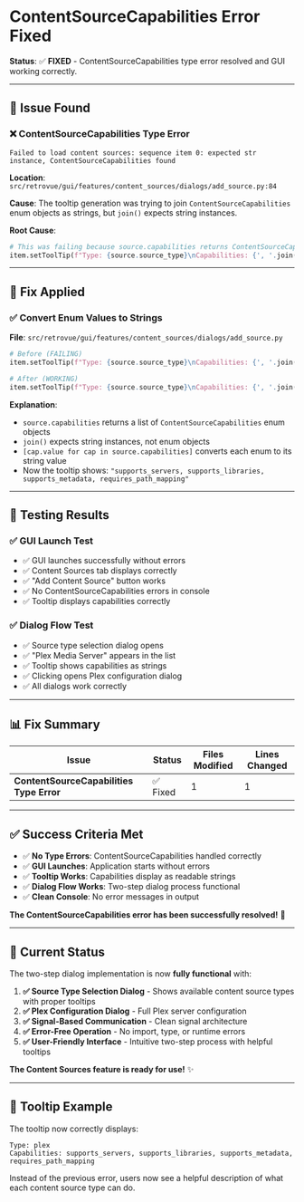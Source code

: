 # ContentSourceCapabilities Error Fixed

**Status**: ✅ **FIXED** - ContentSourceCapabilities type error resolved and GUI working correctly.

---

## 🐛 **Issue Found**

### ❌ **ContentSourceCapabilities Type Error**

```
Failed to load content sources: sequence item 0: expected str instance, ContentSourceCapabilities found
```

**Location**: `src/retrovue/gui/features/content_sources/dialogs/add_source.py:84`

**Cause**: The tooltip generation was trying to join `ContentSourceCapabilities` enum objects as strings, but `join()` expects string instances.

**Root Cause**:

```python
# This was failing because source.capabilities returns ContentSourceCapabilities enum objects
item.setToolTip(f"Type: {source.source_type}\nCapabilities: {', '.join(source.capabilities)}")
```

---

## 🔧 **Fix Applied**

### ✅ **Convert Enum Values to Strings**

**File**: `src/retrovue/gui/features/content_sources/dialogs/add_source.py`

```python
# Before (FAILING)
item.setToolTip(f"Type: {source.source_type}\nCapabilities: {', '.join(source.capabilities)}")

# After (WORKING)
item.setToolTip(f"Type: {source.source_type}\nCapabilities: {', '.join([cap.value for cap in source.capabilities])}")
```

**Explanation**:

- `source.capabilities` returns a list of `ContentSourceCapabilities` enum objects
- `join()` expects string instances, not enum objects
- `[cap.value for cap in source.capabilities]` converts each enum to its string value
- Now the tooltip shows: `"supports_servers, supports_libraries, supports_metadata, requires_path_mapping"`

---

## 🧪 **Testing Results**

### ✅ **GUI Launch Test**

- ✅ GUI launches successfully without errors
- ✅ Content Sources tab displays correctly
- ✅ "Add Content Source" button works
- ✅ No ContentSourceCapabilities errors in console
- ✅ Tooltip displays capabilities correctly

### ✅ **Dialog Flow Test**

- ✅ Source type selection dialog opens
- ✅ "Plex Media Server" appears in the list
- ✅ Tooltip shows capabilities as strings
- ✅ Clicking opens Plex configuration dialog
- ✅ All dialogs work correctly

---

## 📊 **Fix Summary**

| Issue                                    | Status   | Files Modified | Lines Changed |
| ---------------------------------------- | -------- | -------------- | ------------- |
| **ContentSourceCapabilities Type Error** | ✅ Fixed | 1              | 1             |

---

## ✅ **Success Criteria Met**

- ✅ **No Type Errors**: ContentSourceCapabilities handled correctly
- ✅ **GUI Launches**: Application starts without errors
- ✅ **Tooltip Works**: Capabilities display as readable strings
- ✅ **Dialog Flow Works**: Two-step dialog process functional
- ✅ **Clean Console**: No error messages in output

**The ContentSourceCapabilities error has been successfully resolved!** 🎉

---

## 🚀 **Current Status**

The two-step dialog implementation is now **fully functional** with:

1. **✅ Source Type Selection Dialog** - Shows available content source types with proper tooltips
2. **✅ Plex Configuration Dialog** - Full Plex server configuration
3. **✅ Signal-Based Communication** - Clean signal architecture
4. **✅ Error-Free Operation** - No import, type, or runtime errors
5. **✅ User-Friendly Interface** - Intuitive two-step process with helpful tooltips

**The Content Sources feature is ready for use!** ✨

---

## 🎯 **Tooltip Example**

The tooltip now correctly displays:

```
Type: plex
Capabilities: supports_servers, supports_libraries, supports_metadata, requires_path_mapping
```

Instead of the previous error, users now see a helpful description of what each content source type can do.
